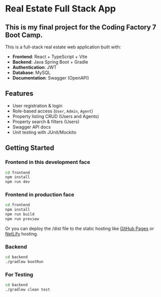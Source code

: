 
# Real Estate Full Stack App

## This is my final project for the Coding Factory 7 Boot Camp. 

This is a full-stack real estate web application built with:

- **Frontend**: React + TypeScript + Vite
- **Backend**: Java Spring Boot + Gradle
- **Authentication**: JWT
- **Database**: MySQL
- **Documentation**: Swagger (OpenAPI)

## Features

- User registration & login
- Role-based access (`User`, `Admin`, `Agent`)
- Property listing CRUD (Users and Agents)
- Property search & filters (Users)
- Swagger API docs
- Unit testing with JUnit/Mockito

## Getting Started

### Frontend in this development face
```bash
cd frontend
npm install
npm run dev
```
### Frontend in production face
```bash
cd frontend
npm install
npm run build
npm run preview
```
Or you can deploy the /dist file to the static hosting like [GitHub Pages](https://docs.github.com/en/pages) or [NetLify](https://www.netlify.com/) hosting.
### Backend
```bash
cd backend
./gradlew bootRun
```
### For Testing
```bash
cd backend
./gradlew clean test
```
